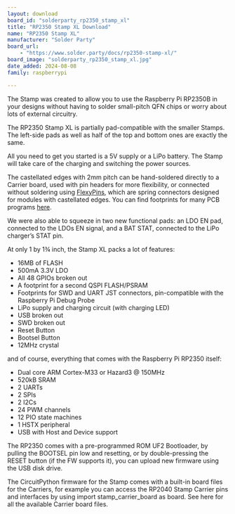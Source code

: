 ```yaml
---
layout: download
board_id: "solderparty_rp2350_stamp_xl"
title: "RP2350 Stamp XL Download"
name: "RP2350 Stamp XL"
manufacturer: "Solder Party"
board_url:
    - "https://www.solder.party/docs/rp2350-stamp-xl/"
board_image: "solderparty_rp2350_stamp_xl.jpg"
date_added: 2024-08-08
family: raspberrypi

---
```



The Stamp was created to allow you to use the Raspberry Pi RP2350B in your designs without having to solder small-pitch QFN chips or worry about lots of external circuitry.

The RP2350 Stamp XL is partially pad-compatible with the smaller Stamps. The left-side pads as well as half of the top and bottom ones are exactly the same.

All you need to get you started is a 5V supply or a LiPo battery. The Stamp will take care of the charging and switching the power sources.

The castellated edges with 2mm pitch can be hand-soldered directly to a Carrier board, used with pin headers for more flexibility, or connected without soldering using [FlexyPins](https://www.solder.party/docs/flexypin), which are spring connectors designed for modules with castellated edges. You can find footprints for many PCB programs [here](https://github.com/solderparty/rp2xxx_stamp_footprints).

We were also able to squeeze in two new functional pads: an LDO EN pad, connected to the LDOs EN signal, and a BAT STAT, connected to the LiPo charger’s STAT pin.

At only 1 by 1¾ inch, the Stamp XL packs a lot of features:

* 16MB of FLASH
* 500mA 3.3V LDO
* All 48 GPIOs broken out
* A footprint for a second QSPI FLASH/PSRAM
* Footprints for SWD and UART JST connectors, pin-compatible with the Raspberry Pi Debug Probe
* LiPo supply and charging circuit (with charging LED)
* USB broken out
* SWD broken out
* Reset Button
* Bootsel Button
* 12MHz crystal

and of course, everything that comes with the Raspberry Pi RP2350 itself:

* Dual core ARM Cortex-M33 or Hazard3 @ 150MHz
* 520kB SRAM
* 2 UARTs
* 2 SPIs
* 2 I2Cs
* 24 PWM channels
* 12 PIO state machines
* 1 HSTX peripheral
* USB with Host and Device support

The RP2350 comes with a pre-programmed ROM UF2 Bootloader, by pulling the BOOTSEL pin low and resetting, or by double-pressing the RESET button (if the FW supports it), you can upload new firmware using the USB disk drive.

The CircuitPython firmware for the Stamp comes with a built-in board files for the Carriers, for example you can access the RP2040 Stamp Carrier pins and interfaces by using import stamp_carrier_board as board. See here for all the available Carrier board files.
